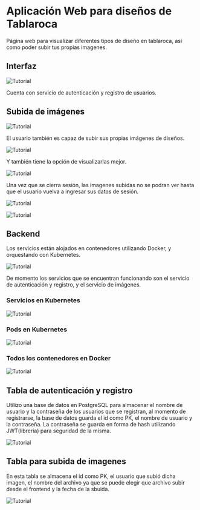 # Aplicación Web para diseños de Tablaroca
 Página web para visualizar diferentes tipos de diseño en tablaroca, así como poder subir tus propias imagenes.

## Interfaz

![Tutorial](images/4.png)

  Cuenta con servicio de autenticación y registro de usuarios.

## Subida de imágenes

![Tutorial](images/5.png)

  El usuario también es capaz de subir sus propias imágenes de diseños.

![Tutorial](images/6.png)

  Y también tiene la opción de visualizarlas mejor.

![Tutorial](images/7.png)

  Una vez que se cierra sesión, las imagenes subidas no se podran ver hasta que el usuario vuelva a ingresar sus datos de sesión.

![Tutorial](images/8.png)

![Tutorial](images/5.png)

## Backend

Los servicios están alojados en contenedores utilizando Docker, y orquestando con Kubernetes.

![Tutorial](images/10.png)

De momento los servicios que se encuentran funcionando son el servicio de autenticación y registro, y el servicio de imágenes.

### Servicios en Kubernetes

![Tutorial](images/11.png)

### Pods en Kubernetes

![Tutorial](images/12.png)

### Todos los contenedores en Docker

![Tutorial](images/13.png)

## Tabla de autenticación y registro 

  Utilizo una base de datos en PostgreSQL para almacenar el nombre de usuario y la contraseña de los usuarios que se registran, al momento de registrarse, la base de datos guarda el id como PK, el nombre de usuario y la contraseña. La contraseña se guarda en forma de hash utilizando JWT(libreria) para seguridad de la misma.

  ![Tutorial](images/14.png)

## Tabla para subida de imagenes

  En esta tabla se almacena el id como PK, el usuario que subió dicha imagen, el nombre del archivo ya que se puede elegir que archivo subir desde el frontend y la fecha de la sbuida.

  ![Tutorial](images/15.png)
